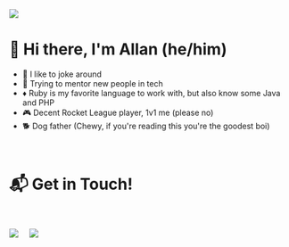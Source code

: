 <img src="https://i.imgur.com/rPoxqLX.png"/>

<h1>👋 Hi there, I'm Allan (he/him)</h1>

- 💬 I like to joke around
- 🌱 Trying to mentor new people in tech
- ♦️ Ruby is my favorite language to work with, but also know some Java and PHP
- 🎮 Decent Rocket League player, 1v1 me (please no)
- 🐕 Dog father (Chewy, if you're reading this you're the goodest boi)

  
<Br>
<h1>📬 Get in Touch! </h1>
<Br>
<p>
<a href="https://www.linkedin.com/in/allan-pires/" target="blank"><img align="center" src="https://img.shields.io/badge/Allan Pires-0077B5?style=for-the-badge&logo=linkedin&logoColor=white" /></a> &nbsp;&nbsp;&nbsp;  <a href="mailto:doislan@gmail.com" target="blank"><img align="center" src="https://img.shields.io/badge/doislan@gmail.com-D14836?style=for-the-badge&logo=gmail&logoColor=white" /></a>    &nbsp;&nbsp;&nbsp;
</p>


